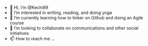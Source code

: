 - 👋 Hi, I’m @Kechi89
- 👀 I’m interested in writing, reading, and doing yoga
- 🌱 I’m currently learning how to tinker on Github and doing an Agile course
- 💞️ I’m looking to collaborate on communications and other social initiatives
- 📫 How to reach me ...

<!---
Kechi89/Kechi89 is a ✨ special ✨ repository because its `README.md` (this file) appears on your GitHub profile.
You can click the Preview link to take a look at your changes.
--->
